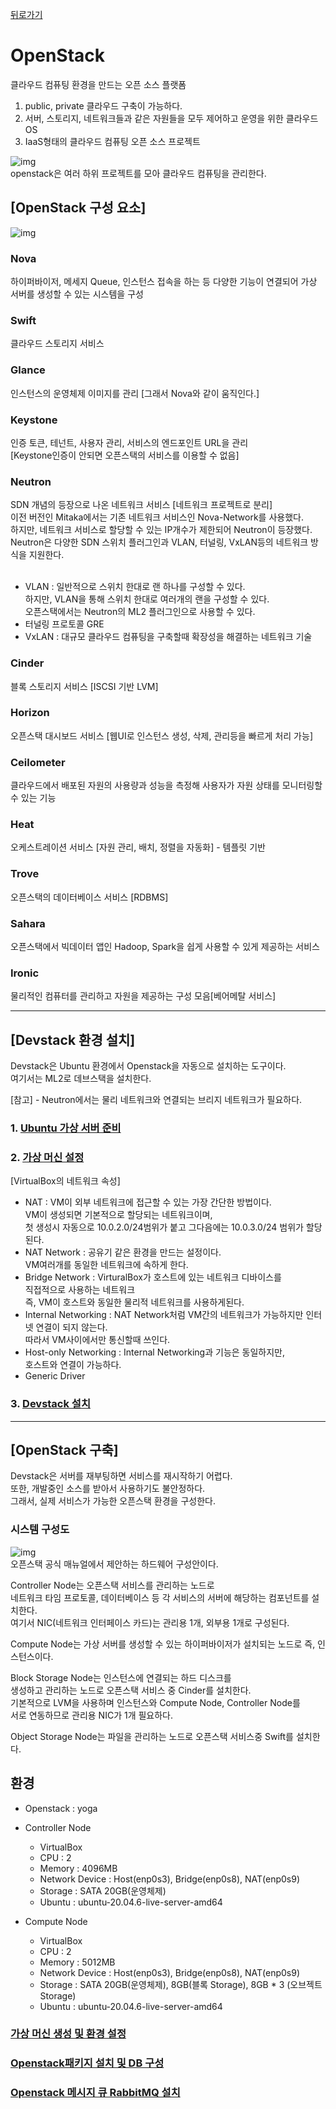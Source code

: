 [뒤로가기](../../README.md)<br>

# OpenStack

클라우드 컴퓨팅 환경을 만드는 오픈 소스 플랫폼<br>

1. public, private 클라우드 구축이 가능하다.
2. 서버, 스토리지, 네트워크들과 같은 자원들을 모두 제어하고 운영을 위한 클라우드 OS
3. IaaS형태의 클라우드 컴퓨팅 오픈 소스 프로젝트

![img](../Img/openstack1.png)<br>
openstack은 여러 하위 프로젝트를 모아 클라우드
컴퓨팅을 관리한다.<br>

## [OpenStack 구성 요소]

![img](../Img/openstack2.png)<br>

### Nova

하이퍼바이저, 메세지 Queue, 인스턴스 접속을 하는 등
다양한 기능이 연결되어 가상 서버를 생성할 수 있는 시스템을 구성<br>

### Swift

클라우드 스토리지 서비스<br>

### Glance

인스턴스의 운영체제 이미지를 관리 [그래서 Nova와 같이 움직인다.]<br>

### Keystone

인증 토큰, 테넌트, 사용자 관리, 서비스의 엔드포인트 URL을 관리<br> [Keystone인증이 안되면 오픈스택의 서비스를 이용할 수 없음]<br>

### Neutron

SDN 개념의 등장으로 나온 네트워크 서비스 [네트워크 프로젝트로 분리]<br>
이전 버전인 Mitaka에서는 기존 네트워크 서비스인 Nova-Network를 사용했다.<br>
하지만, 네트워크 서비스로 할당할 수 있는 IP개수가 제한되어
Neutron이 등장했다.<br>
Neutron은 다양한 SDN 스위치 플러그인과 VLAN, 터널링, VxLAN등의 네트워크 방식을 지원한다.<br><br>

- VLAN : 일반적으로 스위치 한대로 랜 하나를 구성할 수 있다.<br>
  하지만, VLAN을 통해 스위치 한대로 여러개의 랜을 구성할 수 있다.<br>
  오픈스택에서는 Neutron의 ML2 플러그인으로 사용할 수 있다.<br>
- 터널링 프로토콜 GRE
- VxLAN : 대규모 클라우드 컴퓨팅을 구축할때 확장성을 해결하는 네트워크 기술

### Cinder

블록 스토리지 서비스 [ISCSI 기반 LVM]<br>

### Horizon

오픈스택 대시보드 서비스 [웹UI로 인스턴스 생성, 삭제, 관리등을 빠르게 처리 가능]<br>

### Ceilometer

클라우드에서 배포된 자원의 사용량과 성능을 측정해 사용자가
자원 상태를 모니터링할 수 있는 기능<br>

### Heat

오케스트레이션 서비스 [자원 관리, 배치, 정렬을 자동화] - 템플릿 기반<br>

### Trove

오픈스택의 데이터베이스 서비스 [RDBMS]<br>

### Sahara

오픈스택에서 빅데이터 앱인 Hadoop, Spark을 쉽게
사용할 수 있게 제공하는 서비스<br>

### Ironic

물리적인 컴퓨터를 관리하고 자원을 제공하는 구성 모음[베어메탈 서비스]<br>

---

## [Devstack 환경 설치]

Devstack은 Ubuntu 환경에서 Openstack을 자동으로 설치하는 도구이다.<br>
여기서는 ML2로 데브스택을 설치한다.<br>

[참고] - Neutron에서는 물리 네트워크와 연결되는 브리지 네트워크가 필요하다.<br>

### 1. [Ubuntu 가상 서버 준비](../Document/VM.md)

### 2. [가상 머신 설정](../Document/openstack-vmset.md)

[VirtualBox의 네트워크 속성]

- NAT : VM이 외부 네트워크에 접근할 수 있는 가장 간단한 방법이다.<br>
  VM이 생성되면 기본적으로 할당되는 네트워크이며, <br>첫 생성시 자동으로 10.0.2.0/24범위가 붙고 그다음에는 10.0.3.0/24 범위가 할당된다.<br>
- NAT Network : 공유기 같은 환경을 만드는 설정이다.<br>
  VM여러개를 동일한 네트워크에 속하게 한다.<br>
- Bridge Network : VirturalBox가 호스트에 있는 네트워크 디바이스를 <br>직접적으로 사용하는 네트워크 <br>즉, VM이 호스트와 동일한 물리적 네트워크를 사용하게된다.
- Internal Networking : NAT Network처럼 VM간의 네트워크가 가능하지만 인터넷 연결이 되지 않는다.<br> 따라서 VM사이에서만 통신할때 쓰인다.
- Host-only Networking : Internal Networking과 기능은 동일하지만,<br>
  호스트와 연결이 가능하다.<br>
- Generic Driver

### 3. [Devstack 설치](../Document/Devstack.md)

---

## [OpenStack 구축]

Devstack은 서버를 재부팅하면 서비스를 재시작하기 어렵다.<br>
또한, 개발중인 소스를 받아서 사용하기도 불안정하다.<br>
그래서, 실제 서비스가 가능한 오픈스택 환경을 구성한다.<br>

### 시스템 구성도

![img](../Img/openstack38.png)<br>
오픈스택 공식 매뉴얼에서 제안하는 하드웨어 구성안이다.<br>

Controller Node는 오픈스택 서비스를 관리하는 노드로 <br>네트워크 타임 프로토콜, 데이터베이스 등 각 서비스의 서버에 해당하는 컴포넌트를 설치한다.<br>
여기서 NIC(네트워크 인터페이스 카드)는 관리용 1개, 외부용 1개로 구성된다.<br>

Compute Node는 가상 서버를 생성할 수 있는 하이퍼바이저가
설치되는 노드로 즉, 인스턴스이다.<br>

Block Storage Node는 인스턴스에 연결되는 하드 디스크를 <br>생성하고 관리하는 노드로 오픈스택 서비스 중 Cinder를 설치한다.<br>
기본적으로 LVM을 사용하며 인스턴스와 Compute Node, Controller Node를<br> 서로 연동하므로 관리용 NIC가 1개 필요하다.<br>

Object Storage Node는 파일을 관리하는 노드로 오픈스택 서비스중 Swift를 설치한다.<br>

## 환경

- Openstack : yoga
- Controller Node

  - VirtualBox
  - CPU : 2
  - Memory : 4096MB
  - Network Device : Host(enp0s3), Bridge(enp0s8), NAT(enp0s9)
  - Storage : SATA 20GB(운영체제)
  - Ubuntu : ubuntu-20.04.6-live-server-amd64

- Compute Node
  - VirtualBox
  - CPU : 2
  - Memory : 5012MB
  - Network Device : Host(enp0s3), Bridge(enp0s8), NAT(enp0s9)
  - Storage : SATA 20GB(운영체제), 8GB(블록 Storage), 8GB \* 3 (오브젝트 Storage)
  - Ubuntu : ubuntu-20.04.6-live-server-amd64

### [가상 머신 생성 및 환경 설정](../Document/%EA%B0%80%EC%83%81%20%EB%A8%B8%EC%8B%A0%20%EC%83%9D%EC%84%B1%20%EB%B0%8F%20%ED%99%98%EA%B2%BD%20%EC%84%A4%EC%A0%95.md)

### [Openstack패키지 설치 및 DB 구성](../Document/Openstack%ED%8C%A8%ED%82%A4%EC%A7%80%20%EC%84%A4%EC%B9%98%20%EB%B0%8F%20DB%20%EA%B5%AC%EC%84%B1.md)

### [Openstack 메시지 큐 RabbitMQ 설치](../Document/Openstack%20%EB%A9%94%EC%8B%9C%EC%A7%80%20%ED%81%90%20RabbitMQ%20%EC%84%A4%EC%B9%98.md)
